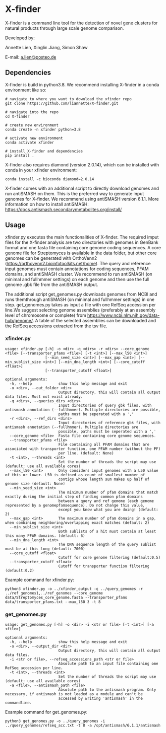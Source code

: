 # X-finder
X-finder is a command line tool for the detection of novel gene clusters 
for natural products through large scale genome comparison.

Developed by:

Annette Lien, Xinglin Jiang, Simon Shaw

E-mail: a.lien@posteo.de


## Dependencies

X-finder is build in python3.8. We recommend installing X-finder in a conda 
environment like so:

```
# navigate to where you want to download the xfinder repo
git clone https://github.com/liannette/X-finder.git

# navigate into the repo
cd X-finder

# create new environment
conda create -n xfinder python=3.8

# activate new environment
conda activate xfinder

# install X-finder and dependencies
pip install .
```

X-finder also requires diamond (version 2.0.14), which can be installed 
with conda in your xfinder environment:
```
conda install -c bioconda diamond=2.0.14
```

X-finder comes with an additional script to directly download 
genomes and run antiSMASH on them. This is the preferred way to generate
input genomes for X-finder. We recommend using antiSMASH version 6.1.1. More information on how to install antiSMASH: https://docs.antismash.secondarymetabolites.org/install/ 




## Usage

xfinder.py executes the main functionalities of X-finder. The required imput files for the X-finder analysis are two directories with genomes in GenBank format and one fasta file containing core genome coding sequences. A core genome file for Streptomyces is available in the data folder, but other core genomes can be generated with OrthoVenn2 (https://orthovenn2.bioinfotoolkits.net/home). The query and reference input genomes must contain annotations for coding sequences, PFAM domains, and antiSMASH cluster. We recommend to run antiSMASH (on minimal and fullhmmer settings) on each genome and then use the full genome .gbk file from the antiSMASH output.

The additional script get_genomes.py downloads genomes from NCBI and runs themthrough antiSMASH (on minimal and fullhmmer settings) in one step. get_genomes.py takes as input a file with one RefSeq accession per line.We suggest selecting genome assemblies (preferably at an assembly level of chromosome or complete) from https://www.ncbi.nlm.nih.gov/data-hub/genome/. A table of the selected assemblies can be downloaded and the RefSeq accessions extracted from the tsv file. 

### xfinder.py
```
usage: xfinder.py [-h] -o <dir> -q <dirs> -r <dirs> --core_genome <file> [--transporter_pfams <file>] [-t <int>] [--max_l50 <int>]
                  [--min_seed_size <int>] [--max_gap <int>] [--min_sublist_size <int>] [--min_dna_length <int>] [--core_cutoff <float>]
                  [--transporter_cutoff <float>]

optional arguments:
  -h, --help            show this help message and exit
  -o <dir>, --out_folder <dir>
                        Output directory, this will contain all output data files. Must not exist already.
  -q <dirs>, --queries_dirs <dirs>
                        Input directories of query gbk files, with antismash annotation (--fullhmmer). Multiple directories are possible,
                        paths must be seperated with a ','
  -r <dirs>, --ref_dirs <dirs>
                        Input directories of reference gbk files, with antismash annotation (--fullhmmer). Multiple directories are
                        possible, paths must be seperated with a ','
  --core_genome <file>  Fasta file containing core genome sequences.
  --transporter_pfams <file>
                        File containing all PFAM domains that are associated with transporter function, one PFAM number (without the PF)
                        per line. (default: None)
  -t <int>, --threads <int>
                        Set the number of threads the script may use (default: use all available cores)
  --max_l50 <int>       Only considers input genomes with a L50 value of this or lower. L50 is defined as count of smallest number of
                        contigs whose length sum makes up half of genome size (default: None)
  --min_seed_size <int>
                        The minimum number of pfam domains that match exactly during the initial step of finding common pfam domains
                        between a query and ref genome (each genome represented by a genomepfamsequence). Do not change this value,
                        except you know what you are doing! (default: 2)
  --max_gap <int>       The maximum number of pfam domains in a gap, when combining neighboring/overlapping exact matches (default: 2)
  --min_sublist_size <int>
                        Both sublists of a hit must contain at least this many PFAM domains. (default: 6)
  --min_dna_length <int>
                        The DNA sequence length of the query sublist must be at this long (default: 7000)
  --core_cutoff <float>
                        Cutoff for core genome filtering (default:0.5)
  --transporter_cutoff <float>
                        Cutoff for transporter function filtering (default:0.2)
```

Example command for xfinder.py:
```
python3 xfinder.py -o ../xfinder_output -q ../query_genomes -r ../ref_genomes1,../ref_genomes --core_genome data/Streptomyces_core_genome.fasta --transporter_pfams data/transporter_pfams.txt --max_l50 3 -t 8
```


### get_genomes.py

```
usage: get_genomes.py [-h] -o <dir> -i <str or file> [-t <int>] [-a <file>]

optional arguments:
  -h, --help            show this help message and exit
  -o <dir>, --output_dir <dir>
                        Output directory, this will contain all output data files.
  -i <str or file>, --refseq_accessions_path <str or file>
                        Absolute path to an input file containing one RefSeq accession per line.
  -t <int>, --threads <int>
                        Set the number of threads the script may use (default: use all available cores)
  -a <file>, --antismash_path <file>
                        Absolute path to the antismash program. Only necessary, if antismash is not loaded as a module and can't be
                        accessed by writing 'antismash' in the commandline.
```

Example command for get_genomes.py:
```
python3 get_genomes.py -o ../query_genomes -i ../query_genomes/refseq_acc.txt -t 8 -a /opt/antismash/6.1.1/antismash
```